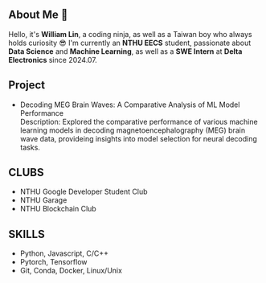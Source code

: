 ## About Me 👋

<!--
**JWBlackHole/JWBlackHole** is a ✨ _special_ ✨ repository because its `README.md` (this file) appears on your GitHub profile.

Here are some ideas to get you started:

- 🔭 I’m currently working on ...
- 🌱 I’m currently learning ...
- 👯 I’m looking to collaborate on ...
- 🤔 I’m looking for help with ...
- 💬 Ask me about ...
- 📫 How to reach me: ...
- 😄 Pronouns: ...
- ⚡ Fun fact: ...
-->

Hello, it's **William Lin**, a coding ninja, as well as a Taiwan boy who always holds curiosity 😎
I'm currently an **NTHU EECS** student, passionate about **Data Science** and **Machine Learning**, as well as a **SWE Intern** at **Delta Electronics** since 2024.07.

## Project
- Decoding MEG Brain Waves: A Comparative Analysis of ML Model Performance  
  Description: Explored the comparative performance of various machine learning models in decoding magnetoencephalography (MEG) brain wave data, provideing insights into model selection for neural decoding tasks.
## CLUBS
- NTHU Google Developer Student Club
- NTHU Garage
- NTHU Blockchain Club

## SKILLS
- Python, Javascript, C/C++
- Pytorch, Tensorflow
- Git, Conda, Docker, Linux/Unix
